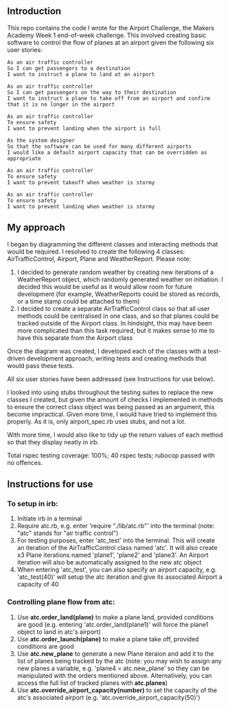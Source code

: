 Introduction
---------
This repo contains the code I wrote for the Airport Challenge, the Makers Academy Week 1 end-of-week challenge. This involved creating basic software to control the flow of planes at an airport given the following six user stories:
```
As an air traffic controller 
So I can get passengers to a destination 
I want to instruct a plane to land at an airport

As an air traffic controller 
So I can get passengers on the way to their destination 
I want to instruct a plane to take off from an airport and confirm that it is no longer in the airport

As an air traffic controller 
To ensure safety 
I want to prevent landing when the airport is full 

As the system designer
So that the software can be used for many different airports
I would like a default airport capacity that can be overridden as appropriate

As an air traffic controller 
To ensure safety 
I want to prevent takeoff when weather is stormy 

As an air traffic controller 
To ensure safety 
I want to prevent landing when weather is stormy 
```

My approach
---------
I began by diagramming the different classes and interacting methods that would be required. I resolved to create the following 4 classes: AirTrafficControl, Airport, Plane and WeatherReport. Please note:
1) I decided to generate random weather by creating new iterations of a WeatherReport object, which randomly generated weather on initiation. I decided this would be useful as it would allow room for future development (for example, WeatherReports could be stored as records, or a time stamp could be attached to them)
2) I decided to create a separate AirTrafficControl class so that all user methods could be centralised in one class, and so that planes could be tracked outside of the Airport class. In hindsight, this may have been more complicated than this task required, but it makes sense to me to have this separate from the Airport class

Once the diagram was created, I developed each of the classes with a test-driven development approach, writing tests and creating methods that would pass these tests.

All six user stories have been addressed (see Instructions for use below).

I looked into using stubs throughout the testing suites to replace the new classes I created, but given the amount of checks I implemented in methods to ensure the correct class object was being passed as an argument, this become impractical. Given more time, I would have tried to implement this properly. As it is, only airport_spec.rb uses stubs, and not a lot.

With more time, I would also like to tidy up the return values of each method so that they display neatly in irb.

Total rspec testing coverage: 100%; 40 rspec tests; rubocop passed with no offences.



Instructions for use
---------
### To setup in irb:
1) Initiate irb in a terminal
2) Require atc.rb, e.g. enter 'require "./lib/atc.rb"' into the terminal (note: "atc" stands for "air traffic control")
3) For testing purposes, enter 'atc_test' into the terminal. This will create an iteration of the AirTrafficControl class named 'atc'. It will also create x3 Plane iterations named 'plane1', 'plane2' and 'plane3'. An Airport iteration will also be automatically assigned to the new atc object
4) When entering 'atc_test', you can also specify an airport capacity, e.g. 'atc_test(40)' will setup the atc iteration and give its associated Airport a capacity of 40

### Controlling plane flow from atc:
1) Use **atc.order_land(plane)** to make a plane land, provided conditions are good (e.g. entering 'atc.order_land(plane1)' will force the plane1 object to land in atc's airport)
2) Use **atc.order_launch(plane)** to make a plane take off, provided conditions are good
3) Use **atc.new_plane** to generate a new Plane iteraion and add it to the list of planes being tracked by the atc (note: you may wish to assign any new planes a variable, e.g. 'plane4 = atc.new_plane' so they can be manipulated with the orders mentioned above. Alternatively, you can access the full list of tracked planes with **atc.planes**)
4) Use **atc.override_airport_capacity(number)** to set the capacity of the atc's associated airport (e.g. 'atc.override_airport_capacity(50)')
